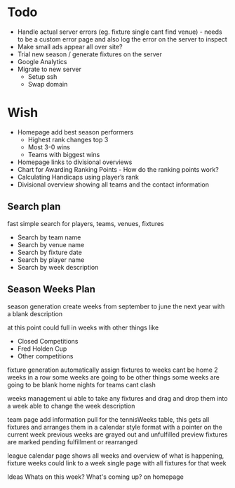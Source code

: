 # Todo
- Handle actual server errors (eg. fixture single cant find venue) - needs to be a custom error page and  also log the error on the server to inspect
- Make small ads appear all over site?
- Trial new season / generate fixtures on the server
- Google Analytics
- Migrate to new server
  - Setup ssh
  - Swap domain

# Wish
- Homepage add best season performers
  - Highest rank changes top 3
  - Most 3-0 wins
  - Teams with biggest wins
- Homepage links to divisional overviews
- Chart for Awarding Ranking Points - How do the ranking points work?
- Calculating Handicaps using player’s rank 
- Divisional overview showing all teams and the contact information

## Search plan
fast simple search for players, teams, venues, fixtures
  - Search by team name
  - Search by venue name
  - Search by fixture date
  - Search by player name
  - Search by week description

## Season Weeks Plan

season generation
create weeks from september to june the next year with a blank description

at this point could full in weeks with other things like
  - Closed Competitions
  - Fred Holden Cup
  - Other competitions

fixture generation
automatically assign fixtures to weeks
  cant be home 2 weeks in a row
  some weeks are going to be other things
  some weeks are going to be blank
  home nights for teams cant clash

weeks management ui
able to take any fixtures and drag and drop them into a week
able to change the week description


team page
add information pull for the tennisWeeks table, this gets all fixtures and
arranges them in a calendar style format with a pointer on the current week
previous weeks are grayed out and unfulfilled preview fixtures are marked
pending fulfillment or rearranged

league calendar page
shows all weeks and overview of what is happening, fixture weeks could link to a
week single page with all fixtures for that week

Ideas
Whats on this week? What's coming up? on homepage